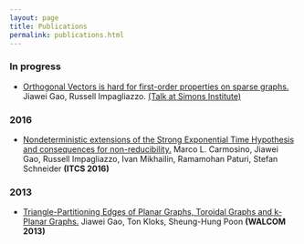 ```yaml
---
layout: page
title: Publications
permalink: publications.html
---
```


### In progress

- [Orthogonal Vectors is hard for first-order properties on sparse graphs.]() Jiawei Gao, Russell Impagliazzo. [(Talk at Simons Institute)](https://simons.berkeley.edu/talks/jaiwei-gao-2015-12-03)

### 2016

- [Nondeterministic extensions of the Strong Exponential Time Hypothesis and consequences for non-reducibility.](http://eccc.hpi-web.de/report/2015/148/) Marco L. Carmosino, Jiawei Gao, Russell Impagliazzo, Ivan Mikhailin, Ramamohan Paturi, Stefan Schneider **(ITCS 2016)**

### 2013

- [Triangle-Partitioning Edges of Planar Graphs, Toroidal Graphs and k-Planar Graphs.](http://vixra.org/abs/1209.0051) Jiawei Gao, Ton Kloks, Sheung-Hung Poon **(WALCOM 2013)**